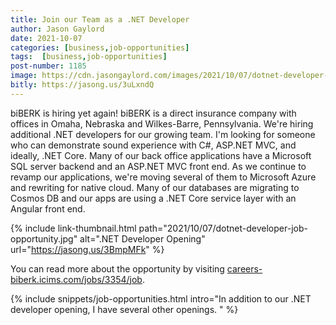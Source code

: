 ```yaml
---
title: Join our Team as a .NET Developer
author: Jason Gaylord
date: 2021-10-07
categories: [business,job-opportunities]
tags:  [business,job-opportunities]
post-number: 1185
image: https://cdn.jasongaylord.com/images/2021/10/07/dotnet-developer-job-opportunity.jpg
bitly: https://jasong.us/3uLxndQ
---
```


biBERK is hiring yet again! biBERK is a direct insurance company with offices in Omaha, Nebraska and Wilkes-Barre, Pennsylvania. We're hiring additional .NET developers for our growing team. I'm looking for someone who can demonstrate sound experience with C#, ASP.NET MVC, and ideally, .NET Core. Many of our back office applications have a Microsoft SQL server backend and an ASP.NET MVC front end. As we continue to revamp our applications, we're moving several of them to Microsoft Azure and rewriting for native cloud. Many of our databases are migrating to Cosmos DB and our apps are using a .NET Core service layer with an Angular front end. 

{% include link-thumbnail.html path="2021/10/07/dotnet-developer-job-opportunity.jpg" alt=".NET Developer Opening" url="https://jasong.us/3BmpMFk" %}

You can read more about the opportunity by visiting [careers-biberk.icims.com/jobs/3354/job](https://jasong.us/3BmpMFk).

{% include snippets/job-opportunities.html intro="In addition to our .NET developer opening, I have several other openings. " %}